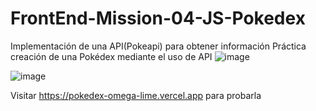 # FrontEnd-Mission-04-JS-Pokedex
Implementación de una API(Pokeapi) para obtener información
Práctica creación de una Pokédex mediante el uso de API
![image](https://user-images.githubusercontent.com/71568204/159828394-f31c1569-870f-4203-bab1-34f98e368e87.png)

![image](https://user-images.githubusercontent.com/71568204/159865991-1785c10d-54de-409e-8477-e1ed7632ed67.png)

Visitar https://pokedex-omega-lime.vercel.app para probarla
